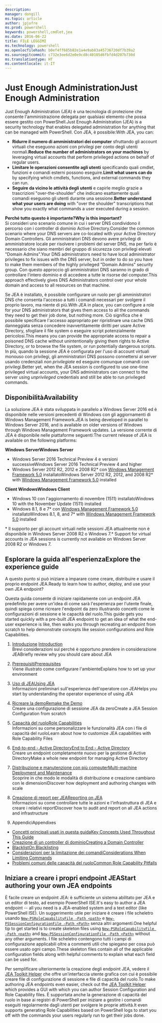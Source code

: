 ```yaml
---
description: 
manager: dongill
ms.topic: article
author: jpjofre
ms.prod: powershell
keywords: powershell,cmdlet,jea
ms.date: 2016-06-22
title: FILE LEGGIMI
ms.technology: powershell
ms.openlocfilehash: b0ef4ff685b82e1a4e9ab83a45736720df7b39a2
ms.sourcegitcommit: c732e3ee6d2e0e9cd8c40105d6fbfd4d207b730d
ms.translationtype: HT
ms.contentlocale: it-IT
---
```

# <a name="just-enough-administration"></a><span data-ttu-id="d7dfa-103">Just Enough Administration</span><span class="sxs-lookup"><span data-stu-id="d7dfa-103">Just Enough Administration</span></span>
<span data-ttu-id="d7dfa-104">Just Enough Administration (JEA) è una tecnologia di protezione che consente l'amministrazione delegata per qualsiasi elemento che possa essere gestito con PowerShell.</span><span class="sxs-lookup"><span data-stu-id="d7dfa-104">Just Enough Administration (JEA) is a security technology that enables delegated administration for anything that can be managed with PowerShell.</span></span>
<span data-ttu-id="d7dfa-105">Con JEA, è possibile:</span><span class="sxs-lookup"><span data-stu-id="d7dfa-105">With JEA, you can:</span></span>
- <span data-ttu-id="d7dfa-106">**Ridurre il numero di amministratori dei computer** sfruttando gli account virtuali che eseguono azioni con privilegi per conto degli utenti normali.</span><span class="sxs-lookup"><span data-stu-id="d7dfa-106">**Reduce the number of administrators on your machines** by leveraging virtual accounts that perform privileged actions on behalf of regular users.</span></span>
- <span data-ttu-id="d7dfa-107">**Limitare le operazioni consentite agli utenti** specificando quali cmdlet, funzioni e comandi esterni possono eseguire.</span><span class="sxs-lookup"><span data-stu-id="d7dfa-107">**Limit what users can do** by specifying which cmdlets, functions, and external commands they can run.</span></span>
- <span data-ttu-id="d7dfa-108">**Seguire da vicino le attività degli utenti** e capirle meglio grazie a trascrizioni "over-the-shoulder" che indicano esattamente quali comandi eseguono gli utenti durante una sessione.</span><span class="sxs-lookup"><span data-stu-id="d7dfa-108">**Better understand what your users are doing** with "over the shoulder" transcriptions that show you exactly what commands a user executed during a session.</span></span>

<span data-ttu-id="d7dfa-109">**Perché tutto questo è importante?**</span><span class="sxs-lookup"><span data-stu-id="d7dfa-109">**Why is this important?**</span></span>  
<span data-ttu-id="d7dfa-110">Si consideri uno scenario comune in cui i server DNS condividono il percorso con i controller di dominio Active Directory.</span><span class="sxs-lookup"><span data-stu-id="d7dfa-110">Consider the common scenario where your DNS servers are co-located with your Active Directory Domain Controllers.</span></span>
<span data-ttu-id="d7dfa-111">Gli amministratori DNS devono avere privilegi di amministratore locale per risolvere i problemi del server DNS, ma per farlo è necessario che siano membri del gruppo di sicurezza con privilegi elevati "Domain Admins".</span><span class="sxs-lookup"><span data-stu-id="d7dfa-111">Your DNS administrators need to have local administrator privileges to fix issues with the DNS server, but in order to do so you have to make them members of the highly privileged "Domain Admins" security group.</span></span>
<span data-ttu-id="d7dfa-112">Con questo approccio gli amministratori DNS saranno in grado di controllare l'intero dominio e di accedere a tutte le risorse del computer.</span><span class="sxs-lookup"><span data-stu-id="d7dfa-112">This approach effectively gives DNS Administrators control over your whole domain and access to all resources on that machine.</span></span>

<span data-ttu-id="d7dfa-113">Se JEA è installato, è possibile configurare un ruolo per gli amministratori DNS che consenta l'accesso a tutti i comandi necessari per svolgere il proprio lavoro, ma niente di più.</span><span class="sxs-lookup"><span data-stu-id="d7dfa-113">With JEA in place, you can configure a role for your DNS administrators that gives them access to all the commands they need to get their job done, but nothing more.</span></span>
<span data-ttu-id="d7dfa-114">Ciò significa che è possibile specificare l'accesso appropriato per ripristinare una cache DNS danneggiata senza concedere inavvertitamente diritti per usare Active Directory, sfogliare il file system o eseguire script potenzialmente pericolosi.</span><span class="sxs-lookup"><span data-stu-id="d7dfa-114">This means you can provide the appropriate access to repair a poisoned DNS cache without unintentionally giving them rights to Active Directory, or to browse the file system, or run potentially dangerous scripts.</span></span>
<span data-ttu-id="d7dfa-115">In più, quando la sessione JEA è configurata per l'uso di account virtuali monouso con privilegi, gli amministratori DNS possono connettersi al server usando credenziali *non privilegiate* ed eseguire comunque comandi con privilegi.</span><span class="sxs-lookup"><span data-stu-id="d7dfa-115">Better yet, when the JEA session is configured to use one-time privileged virtual accounts, your DNS administrators can connect to the server using *unprivileged* credentials and still be able to run privileged commands.</span></span>

## <a name="availability"></a><span data-ttu-id="d7dfa-116">Disponibilità</span><span class="sxs-lookup"><span data-stu-id="d7dfa-116">Availability</span></span>
<span data-ttu-id="d7dfa-117">La soluzione JEA è stata sviluppata in parallelo a Windows Server 2016 ed è disponibile nelle versioni precedenti di Windows con gli aggiornamenti di Windows Management Framework.</span><span class="sxs-lookup"><span data-stu-id="d7dfa-117">JEA is being developed in parallel to Windows Server 2016, and is available on older versions of Windows through Windows Management Framework updates.</span></span>
<span data-ttu-id="d7dfa-118">La versione corrente di JEA è disponibile nelle piattaforme seguenti:</span><span class="sxs-lookup"><span data-stu-id="d7dfa-118">The current release of JEA is available on the following platforms:</span></span>

<span data-ttu-id="d7dfa-119">**Windows Server**</span><span class="sxs-lookup"><span data-stu-id="d7dfa-119">**Windows Server**</span></span>
- <span data-ttu-id="d7dfa-120">Windows Server 2016 Technical Preview 4 e versioni successive</span><span class="sxs-lookup"><span data-stu-id="d7dfa-120">Windows Server 2016 Technical Preview 4 and higher</span></span>
- <span data-ttu-id="d7dfa-121">Windows Server 2012 R2, 2012 e 2008 R2\* con [Windows Management Framework 5.0](https://www.microsoft.com/en-us/download/details.aspx?id=50395) installato</span><span class="sxs-lookup"><span data-stu-id="d7dfa-121">Windows Server 2012 R2, 2012, and 2008 R2\* with [Windows Management Framework 5.0](https://www.microsoft.com/en-us/download/details.aspx?id=50395) installed</span></span>

<span data-ttu-id="d7dfa-122">**Client Windows**</span><span class="sxs-lookup"><span data-stu-id="d7dfa-122">**Windows Client**</span></span>
- <span data-ttu-id="d7dfa-123">Windows 10 con l'aggiornamento di novembre (1511) installato</span><span class="sxs-lookup"><span data-stu-id="d7dfa-123">Windows 10 with the November Update (1511) installed</span></span>
- <span data-ttu-id="d7dfa-124">Windows 8.1, 8 e 7\* con [Windows Management Framework 5.0](https://www.microsoft.com/en-us/download/details.aspx?id=50395) installato</span><span class="sxs-lookup"><span data-stu-id="d7dfa-124">Windows 8.1, 8, and 7\* with [Windows Management Framework 5.0](https://www.microsoft.com/en-us/download/details.aspx?id=50395) installed</span></span>

<span data-ttu-id="d7dfa-125">\* Il supporto per gli account virtuali nelle sessioni JEA attualmente non è disponibile in Windows Server 2008 R2 o Windows 7.</span><span class="sxs-lookup"><span data-stu-id="d7dfa-125">\* Support for virtual accounts in JEA sessions is currently not available on Windows Server 2008 R2 or Windows 7.</span></span>


## <a name="explore-the-experience-guide"></a><span data-ttu-id="d7dfa-126">Esplorare la guida all'esperienza</span><span class="sxs-lookup"><span data-stu-id="d7dfa-126">Explore the experience guide</span></span>
<span data-ttu-id="d7dfa-127">A questo punto si può iniziare a imparare come creare, distribuire e usare il proprio endpoint JEA.</span><span class="sxs-lookup"><span data-stu-id="d7dfa-127">Ready to learn how to author, deploy, and use your own JEA endpoint?</span></span>

<span data-ttu-id="d7dfa-128">Questa guida consente di iniziare rapidamente con un endpoint JEA predefinito per avere un'idea di come sarà l'esperienza per l'utente finale, quindi spiega come ricreare l'endpoint da zero illustrando concetti come le configurazioni di sessione e le capacità del ruolo.</span><span class="sxs-lookup"><span data-stu-id="d7dfa-128">This guide gets you started quickly with a pre-built JEA endpoint to get an idea of what the end-user experience is like, then walks you through recreating an endpoint from scratch to help demonstrate concepts like session configurations and Role Capabilities.</span></span>

1.  <span data-ttu-id="d7dfa-129">[Introduzione](introduction.md) </span><span class="sxs-lookup"><span data-stu-id="d7dfa-129">[Introduction](introduction.md) </span></span>  
<span data-ttu-id="d7dfa-130">Brevi considerazioni sul perché è opportuno prendere in considerazione JEA</span><span class="sxs-lookup"><span data-stu-id="d7dfa-130">Briefly review why you should care about JEA</span></span>

2.  [<span data-ttu-id="d7dfa-131">Prerequisiti</span><span class="sxs-lookup"><span data-stu-id="d7dfa-131">Prerequisites</span></span>](prerequisites.md)  
<span data-ttu-id="d7dfa-132">Viene illustrato come configurare l'ambiente</span><span class="sxs-lookup"><span data-stu-id="d7dfa-132">Explains how to set up your environment</span></span>

3.  [<span data-ttu-id="d7dfa-133">Uso di JEA</span><span class="sxs-lookup"><span data-stu-id="d7dfa-133">Using JEA</span></span>](using-jea.md)  
<span data-ttu-id="d7dfa-134">Informazioni preliminari sull'esperienza dell'operatore con JEA</span><span class="sxs-lookup"><span data-stu-id="d7dfa-134">Helps you start by understanding the operator experience of using JEA</span></span>

4.  [<span data-ttu-id="d7dfa-135">Ricreare la demo</span><span class="sxs-lookup"><span data-stu-id="d7dfa-135">Remake the Demo</span></span>](remake-the-demo-endpoint.md)  
<span data-ttu-id="d7dfa-136">Creare una configurazione di sessione JEA da zero</span><span class="sxs-lookup"><span data-stu-id="d7dfa-136">Create a JEA Session Configuration from scratch</span></span>

5.  [<span data-ttu-id="d7dfa-137">Capacità del ruolo</span><span class="sxs-lookup"><span data-stu-id="d7dfa-137">Role Capabilities</span></span>](role-capabilities.md)  
<span data-ttu-id="d7dfa-138">Informazioni su come personalizzare le funzionalità JEA con i file di capacità del ruolo</span><span class="sxs-lookup"><span data-stu-id="d7dfa-138">Learn about how to customize JEA capabilities with Role Capability Files</span></span>

6.  [<span data-ttu-id="d7dfa-139">End-to-end - Active Directory</span><span class="sxs-lookup"><span data-stu-id="d7dfa-139">End to End - Active Directory</span></span>](end-to-end---active-directory.md)  
<span data-ttu-id="d7dfa-140">Creare un endpoint completamente nuovo per la gestione di Active Directory</span><span class="sxs-lookup"><span data-stu-id="d7dfa-140">Make a whole new endpoint for managing Active Directory</span></span>

7.  [<span data-ttu-id="d7dfa-141">Distribuzione e manutenzione con più computer</span><span class="sxs-lookup"><span data-stu-id="d7dfa-141">Multi-machine Deployment and Maintenance</span></span>](multi-machine-deployment-and-maintenance.md)  
<span data-ttu-id="d7dfa-142">Scoprire in che modo le modalità di distribuzione e creazione cambiano con le dimensioni</span><span class="sxs-lookup"><span data-stu-id="d7dfa-142">Discover how deployment and authoring changes with scale</span></span>

8.  [<span data-ttu-id="d7dfa-143">Creazione di report per JEA</span><span class="sxs-lookup"><span data-stu-id="d7dfa-143">Reporting on JEA</span></span>](reporting-on-jea.md)  
<span data-ttu-id="d7dfa-144">Informazioni su come controllare tutte le azioni e l'infrastruttura di JEA e creare i relativi report</span><span class="sxs-lookup"><span data-stu-id="d7dfa-144">Discover how to audit and report on all JEA actions and infrastructure</span></span>

9.  <span data-ttu-id="d7dfa-145">Appendici</span><span class="sxs-lookup"><span data-stu-id="d7dfa-145">Appendixes</span></span>
  - [<span data-ttu-id="d7dfa-146">Concetti principali usati in questa guida</span><span class="sxs-lookup"><span data-stu-id="d7dfa-146">Key Concepts Used Throughout This Guide</span></span>](key-concepts-used-throughout-this-guide.md)  
  -  [<span data-ttu-id="d7dfa-147">Creazione di un controller di dominio</span><span class="sxs-lookup"><span data-stu-id="d7dfa-147">Creating a Domain Controller</span></span>](creating-a-domain-controller.md)  
  -  [<span data-ttu-id="d7dfa-148">Blacklist</span><span class="sxs-lookup"><span data-stu-id="d7dfa-148">On Blacklisting</span></span>](on-blacklisting.md)  
  -  [<span data-ttu-id="d7dfa-149">Considerazioni per la limitazione dei comandi</span><span class="sxs-lookup"><span data-stu-id="d7dfa-149">Considerations When Limiting Commands</span></span>](considerations-when-limiting-commands.md)  
  -  [<span data-ttu-id="d7dfa-150">Problemi comuni delle capacità del ruolo</span><span class="sxs-lookup"><span data-stu-id="d7dfa-150">Common Role Capability Pitfalls</span></span>](common-role-capability-pitfalls.md)

## <a name="start-authoring-your-own-jea-endpoints"></a><span data-ttu-id="d7dfa-151">Iniziare a creare i propri endpoint JEA</span><span class="sxs-lookup"><span data-stu-id="d7dfa-151">Start authoring your own JEA endpoints</span></span>
<span data-ttu-id="d7dfa-152">È facile creare un endpoint JEA: è sufficiente un sistema abilitato per JEA e un editor di testo, ad esempio PowerShell ISE.</span><span class="sxs-lookup"><span data-stu-id="d7dfa-152">It's easy to author a JEA endpoint -- all you need is a JEA-enabled system and a text editor (like PowerShell ISE).</span></span>
<span data-ttu-id="d7dfa-153">Un suggerimento utile per iniziare è creare i file scheletro usando [`New-PSRoleCapabilityFile -Path <path>`](https://technet.microsoft.com/library/mt631422.aspx) e [`New-PSSessionConfigurationFile -Path <Path>`](https://technet.microsoft.com/library/mt631422.aspx) senza altri argomenti.</span><span class="sxs-lookup"><span data-stu-id="d7dfa-153">One helpful tip to get started is to create skeleton files using [`New-PSRoleCapabilityFile -Path <path>`](https://technet.microsoft.com/library/mt631422.aspx) and [`New-PSSessionConfigurationFile -Path <Path>`](https://technet.microsoft.com/library/mt631422.aspx) without any other arguments.</span></span>
<span data-ttu-id="d7dfa-154">I file scheletro contengono tutti i campi di configurazione applicabili oltre a commenti utili che spiegano per cosa può essere usato ogni campo.</span><span class="sxs-lookup"><span data-stu-id="d7dfa-154">These skeleton files contain all of the applicable configuration fields along with helpful comments to explain what each field can be used for.</span></span>

<span data-ttu-id="d7dfa-155">Per semplificare ulteriormente la creazione degli endpoint JEA, vedere il [JEA Toolkit Helper](http://blogs.technet.com/b/privatecloud/archive/2015/12/20/introducing-the-updated-jea-helper-tool.aspx) che offre un'interfaccia utente grafica con cui è possibile creare file di configurazione di sessione e file di capacità del ruolo.</span><span class="sxs-lookup"><span data-stu-id="d7dfa-155">To make authoring JEA endpoints even easier, check out the [JEA Toolkit Helper](http://blogs.technet.com/b/privatecloud/archive/2015/12/20/introducing-the-updated-jea-helper-tool.aspx) which provides a GUI with which you can author Session Configuration and Role Capability files.</span></span>
<span data-ttu-id="d7dfa-156">È supportata anche la generazione di capacità del ruolo in base ai registri di PowerShell per iniziare a gestire i comandi eseguiti regolarmente dagli utenti per svolgere le proprie attività.</span><span class="sxs-lookup"><span data-stu-id="d7dfa-156">It even supports generating Role Capabilities based on PowerShell logs to start you off with the commands your users regularly run to get their jobs done.</span></span>

